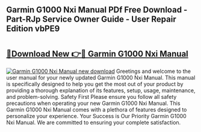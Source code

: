 ## Garmin G1000 Nxi Manual PDf Free Download - Part-RJp Service Owner Guide - User Repair Edition vbPE9

# <h2><a href="http://bc22990.oget.top/?id=Garmin+G1000+Nxi+Manual">🔗Download New 👉🔴 Garmin G1000 Nxi Manual</a></h2>

[![Garmin G1000 Nxi Manual new download](https://i.imgur.com/5g1atiW.png)](http://bc22990.oget.top/?id=Garmin+G1000+Nxi+Manual)
Greetings and welcome to the user manual for your newly updated Garmin G1000 Nxi Manual. This manual is specifically designed to help you get the most out of your product by providing a thorough explanation of its features, setup, usage, maintenance, and problem-solving. Safety First Please ensure you follow all safety precautions when operating your new Garmin G1000 Nxi Manual. This Garmin G1000 Nxi Manual comes with a plethora of features designed to personalize your experience. Your Success is Our Priority Garmin G1000 Nxi Manual. We are committed to ensuring your complete satisfaction.
